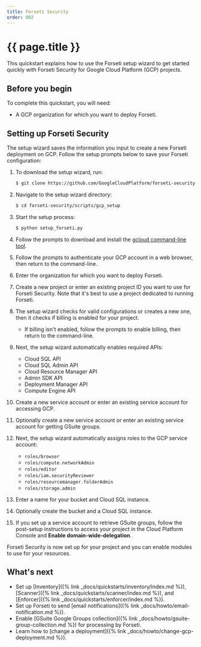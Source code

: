 ```yaml
---
title: Forseti Security
order: 002
---
```

# {{ page.title }}

This quickstart explains how to use the Forseti setup wizard to get started
quickly with Forseti Security for Google Cloud Platform (GCP) projects.

## Before you begin

To complete this quickstart, you will need:

  - A GCP organization for which you want to deploy Forseti.

## Setting up Forseti Security

The setup wizard saves the information you input to create a new Forseti
deployment on GCP. Follow the setup prompts below to save your Forseti
configuration:

  1. To download the setup wizard, run:
  
      ```bash
      $ git clone https://github.com/GoogleCloudPlatform/forseti-security
      ```

  1. Navigate to the setup wizard directory:
  
      ```bash
      $ cd forseti-security/scripts/gcp_setup
      ```

  1. Start the setup process:
  
      ```bash
      $ python setup_forseti.py
      ```

  1. Follow the prompts to download and install the
  [gcloud command-line tool](https://cloud.google.com/sdk/gcloud/).
  1. Follow the prompts to authenticate your GCP account in a web browser,
  then return to the command-line.
  1. Enter the organization for which you want to deploy Forseti.
  1. Create a new project or enter an existing project ID you want to use for
  Forseti Security. Note that it's best to use a project dedicated to running
  Forseti.
  1. The setup wizard checks for valid configurations or creates a new one,
  then it checks if billing is enabled for your project.
      * If billing isn't enabled, follow the prompts to enable billing, then
    return to the command-line.
  1. Next, the setup wizard automatically enables required APIs:
      - Cloud SQL API
      - Cloud SQL Admin API
      - Cloud Resource Manager API
      - Admin SDK API
      - Deployment Manager API
      - Compute Engine API
  1. Create a new service account or enter an existing service account for
  accessing GCP.
  1. Optionally create a new service account or enter an existing service
  account for getting GSuite groups.
  1. Next, the setup wizard automatically assigns roles to the GCP service
  account:
      - `roles/browser`
      - `roles/compute.networkAdmin`
      - `roles/editor`
      - `roles/iam.securityReviewer`
      - `roles/resourcemanager.folderAdmin`
      - `roles/storage.admin`
  1. Enter a name for your bucket and Cloud SQL instance.
  1. Optionally create the bucket and a Cloud SQL instance.
  1. If you set up a service account to retrieve GSuite groups, follow the
  post-setup instructions to access your project in the Cloud Platform Console
  and **Enable domain-wide-delegation**.

Forseti Security is now set up for your project and you can enable modules
to use for your resources.

## What's next

  - Set up [Inventory]({% link _docs/quickstarts/inventory/index.md %}),
  [Scanner]({% link _docs/quickstarts/scanner/index.md %}),
  and [Enforcer]({% link _docs/quickstarts/enforcer/index.md %}).
  - Set up Forseti to send [email notifications]({% link _docs/howto/email-notification.md %}).
  - Enable [GSuite Google Groups collection]({% link _docs/howto/gsuite-group-collection.md %})
  for processing by Forseti.
  - Learn how to [change a deployment]({% link _docs/howto/change-gcp-deployment.md %}).

